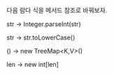 다음 람다 식을 메서드 참조로 바꿔보자.

str -> Integer.parseInt(str)

str -> str.toLowerCase()

() -> new TreeMap<K,V>()

len -> new int[len]